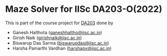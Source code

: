 # Maze Solver for IISc DA203-O(2022)

This is part of the course project for [DA203](https://iken.iisc.ac.in/mtech-online/aiml-da203.html) done by
* Ganesh Halthota (ganeshhaltho@iisc.ac.in)
* Girish Naik (girishnaik@iisc.ac.in)
* Biswarup Das Sarma (biswarupdas@iisc.ac.in)
* Harsha Pamarthi Vardhan (harshapv@iisc.ac.in)

